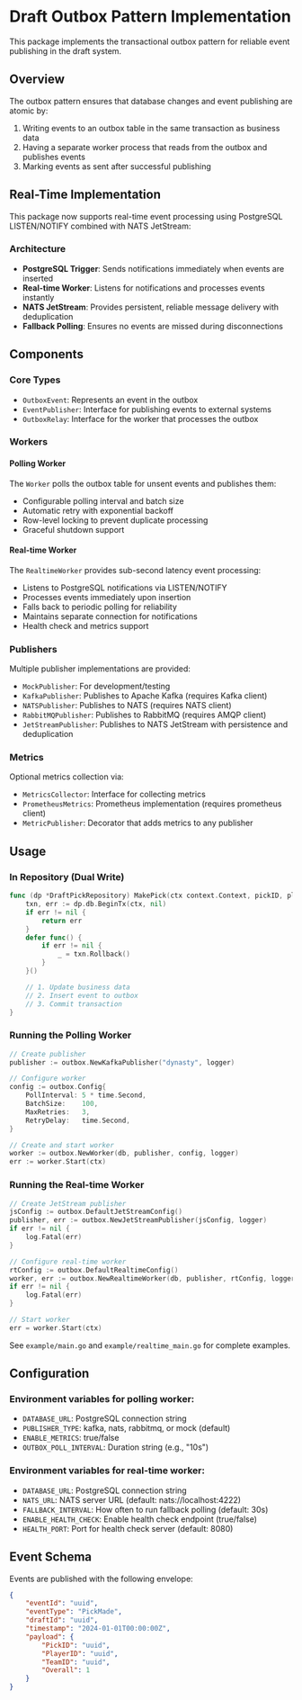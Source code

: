# Draft Outbox Pattern Implementation

This package implements the transactional outbox pattern for reliable event publishing in the draft system.

## Overview

The outbox pattern ensures that database changes and event publishing are atomic by:
1. Writing events to an outbox table in the same transaction as business data
2. Having a separate worker process that reads from the outbox and publishes events
3. Marking events as sent after successful publishing

## Real-Time Implementation

This package now supports real-time event processing using PostgreSQL LISTEN/NOTIFY combined with NATS JetStream:

### Architecture
- **PostgreSQL Trigger**: Sends notifications immediately when events are inserted
- **Real-time Worker**: Listens for notifications and processes events instantly
- **NATS JetStream**: Provides persistent, reliable message delivery with deduplication
- **Fallback Polling**: Ensures no events are missed during disconnections

## Components

### Core Types
- `OutboxEvent`: Represents an event in the outbox
- `EventPublisher`: Interface for publishing events to external systems
- `OutboxRelay`: Interface for the worker that processes the outbox

### Workers

#### Polling Worker
The `Worker` polls the outbox table for unsent events and publishes them:
- Configurable polling interval and batch size
- Automatic retry with exponential backoff
- Row-level locking to prevent duplicate processing
- Graceful shutdown support

#### Real-time Worker
The `RealtimeWorker` provides sub-second latency event processing:
- Listens to PostgreSQL notifications via LISTEN/NOTIFY
- Processes events immediately upon insertion
- Falls back to periodic polling for reliability
- Maintains separate connection for notifications
- Health check and metrics support

### Publishers
Multiple publisher implementations are provided:
- `MockPublisher`: For development/testing
- `KafkaPublisher`: Publishes to Apache Kafka (requires Kafka client)
- `NATSPublisher`: Publishes to NATS (requires NATS client)
- `RabbitMQPublisher`: Publishes to RabbitMQ (requires AMQP client)
- `JetStreamPublisher`: Publishes to NATS JetStream with persistence and deduplication

### Metrics
Optional metrics collection via:
- `MetricsCollector`: Interface for collecting metrics
- `PrometheusMetrics`: Prometheus implementation (requires prometheus client)
- `MetricPublisher`: Decorator that adds metrics to any publisher

## Usage

### In Repository (Dual Write)
```go
func (dp *DraftPickRepository) MakePick(ctx context.Context, pickID, playerID, draftID, teamID uuid.UUID, overall int32) error {
    txn, err := dp.db.BeginTx(ctx, nil)
    if err != nil {
        return err
    }
    defer func() {
        if err != nil {
            _ = txn.Rollback()
        }
    }()

    // 1. Update business data
    // 2. Insert event to outbox
    // 3. Commit transaction
}
```

### Running the Polling Worker
```go
// Create publisher
publisher := outbox.NewKafkaPublisher("dynasty", logger)

// Configure worker
config := outbox.Config{
    PollInterval: 5 * time.Second,
    BatchSize:    100,
    MaxRetries:   3,
    RetryDelay:   time.Second,
}

// Create and start worker
worker := outbox.NewWorker(db, publisher, config, logger)
err := worker.Start(ctx)
```

### Running the Real-time Worker
```go
// Create JetStream publisher
jsConfig := outbox.DefaultJetStreamConfig()
publisher, err := outbox.NewJetStreamPublisher(jsConfig, logger)
if err != nil {
    log.Fatal(err)
}

// Configure real-time worker
rtConfig := outbox.DefaultRealtimeConfig()
worker, err := outbox.NewRealtimeWorker(db, publisher, rtConfig, logger)
if err != nil {
    log.Fatal(err)
}

// Start worker
err = worker.Start(ctx)
```

See `example/main.go` and `example/realtime_main.go` for complete examples.

## Configuration

### Environment variables for polling worker:
- `DATABASE_URL`: PostgreSQL connection string
- `PUBLISHER_TYPE`: kafka, nats, rabbitmq, or mock (default)
- `ENABLE_METRICS`: true/false
- `OUTBOX_POLL_INTERVAL`: Duration string (e.g., "10s")

### Environment variables for real-time worker:
- `DATABASE_URL`: PostgreSQL connection string
- `NATS_URL`: NATS server URL (default: nats://localhost:4222)
- `FALLBACK_INTERVAL`: How often to run fallback polling (default: 30s)
- `ENABLE_HEALTH_CHECK`: Enable health check endpoint (true/false)
- `HEALTH_PORT`: Port for health check server (default: 8080)

## Event Schema

Events are published with the following envelope:
```json
{
    "eventId": "uuid",
    "eventType": "PickMade",
    "draftId": "uuid",
    "timestamp": "2024-01-01T00:00:00Z",
    "payload": {
        "PickID": "uuid",
        "PlayerID": "uuid",
        "TeamID": "uuid",
        "Overall": 1
    }
}
```